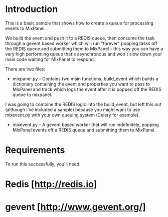 Introduction
========

This is a basic sample that shows how to create a queue for processing events to MixPanel.

We build the event and push it to a REDIS queue, then consume the task through a gevent based worker which will run "forever" popping tasks off the REDIS queue and submitting them to MixPanel - this way you can have a very high performing queue that's asynchronous and won't slow down your main code waiting for MixPanel to respond.

There are two files:

* mixpanel.py - Contains two main functions, build_event which builds a dictionary containing the event and properties you want to pass to MixPanel and track which logs the event after it is popped off the REDIS queue to mixpanel.

I was going to combine the REDIS logic into the build_event, but left this out (although I've included a sample) because you might want to use mixevent.py with your own queuing system (Celery for example).

* mixevent.py - A gevent based worker that will run indefinitely, popping MixPanel events off a REDIS queue and submitting them to MixPanel.

Requirements
========

To run this successfully, you'll need:

# Redis [http://redis.io]
# gevent [http://www.gevent.org/]


